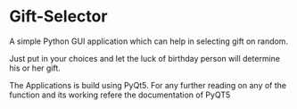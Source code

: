 # Gift-Selector
A simple Python GUI application which can help in selecting gift on random.

Just put in your choices and let the luck of birthday person will determine his or her gift.

The Applications is build using PyQt5. For any further reading on any of the function and its working refere the documentation of PyQT5

